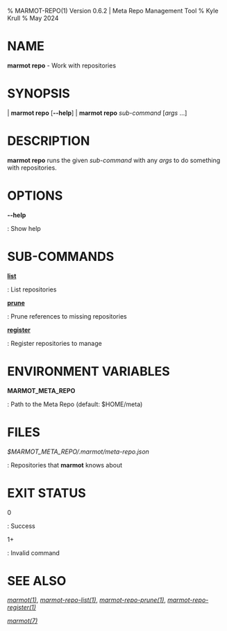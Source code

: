 % MARMOT-REPO(1) Version 0.6.2 | Meta Repo Management Tool
% Kyle Krull
% May 2024

# NAME

**marmot repo** - Work with repositories

# SYNOPSIS

| **marmot repo** [**\-\-help**]
| **marmot repo** *sub-command* [*args* ...]

# DESCRIPTION

**marmot repo** runs the given *sub-command* with any *args* to do something with repositories.

# OPTIONS

**-\-help**

: Show help

# SUB-COMMANDS

[**list**](./marmot-repo-list.1.md)

: List repositories

[**prune**](./marmot-repo-prune.1.md)

: Prune references to missing repositories

[**register**](./marmot-repo-register.1.md)

: Register repositories to manage

# ENVIRONMENT VARIABLES

**MARMOT_META_REPO**

: Path to the Meta Repo (default: $HOME/meta)

# FILES

*$MARMOT_META_REPO/.marmot/meta-repo.json*

: Repositories that **marmot** knows about

# EXIT STATUS

0

: Success

1+

: Invalid command

# SEE ALSO

[*marmot(1)*](./marmot.1.md), [*marmot-repo-list(1)*](./marmot-repo-list.1.md),
[*marmot-repo-prune(1)*](./marmot-repo-prune.1.md),
[*marmot-repo-register(1)*](./marmot-repo-register.1.md)

[*marmot(7)*](./marmot.7.md)
